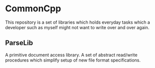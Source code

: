 # CommonCpp
This repository is a set of libraries which holds everyday tasks which a developer such as myself might not want to write over and over again.

## ParseLib
A primitive document access library.  A set of abstract read/write procedures which simplify setup of new file format specifications.
